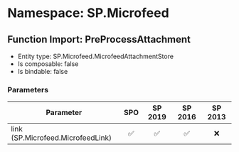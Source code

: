# Namespace: SP.Microfeed

## Function Import: PreProcessAttachment

- Entity type: SP.Microfeed.MicrofeedAttachmentStore
- Is composable: false
- Is bindable: false

### Parameters

Parameter | SPO | SP 2019 | SP 2016 | SP 2013
----------|:---:|:-------:|:-------:|:-------:
link (SP.Microfeed.MicrofeedLink) | ✅ | ✅ | ✅ | ❌